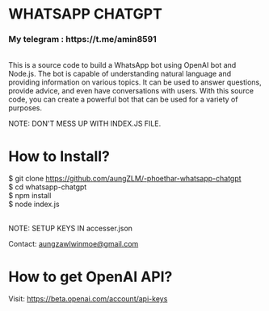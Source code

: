 # WHATSAPP CHATGPT
<h3><b>My telegram</b> : https://t.me/amin8591 <br></h3>
<br>
This is a source code to build a WhatsApp bot using OpenAI bot and Node.js. The bot is capable of understanding natural language and providing information on various topics. It can be used to answer questions, provide advice, and even have conversations with users. With this source code, you can create a powerful bot that can be used for a variety of purposes. <br>

NOTE: DON'T MESS UP WITH INDEX.JS FILE. <br>

# How to Install? 
$ git clone https://github.com/aungZLM/-phoethar-whatsapp-chatgpt <br>
$ cd whatsapp-chatgpt <br>
$ npm install <br>
$ node index.js <br>

<br> NOTE: SETUP KEYS IN accesser.json


Contact: aungzawlwinmoe@gmail.com <br>

# How to get OpenAI API?
Visit: https://beta.openai.com/account/api-keys
